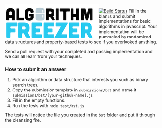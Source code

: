 <img src="img/logo.png" alt="logo" align="left" />

[![Build Status](https://travis-ci.org/begriffs/algorithm-freezer.png?branch=master)](https://travis-ci.org/begriffs/algorithm-freezer)
Fill in the blanks and submit implementations for basic algorithms
in javascript.  Your implementation will be pummeled by randomized
data structures and property-based tests to see if you overlooked
anything.

Send a pull request with your completed and passing implementation
and we can all learn from your techniques.

### How to submit an answer

1. Pick an algorithm or data structure that interests you such as
binary search trees.
1. Copy the submission template in `submissions/bst` and name it
`submissions/bst/[your-github-name].js`
1. Fill in the empty functions.
1. Run the tests with `node test/bst.js`

The tests will notice the file you created in the `bst` folder
and put it through the cleansing fire.

